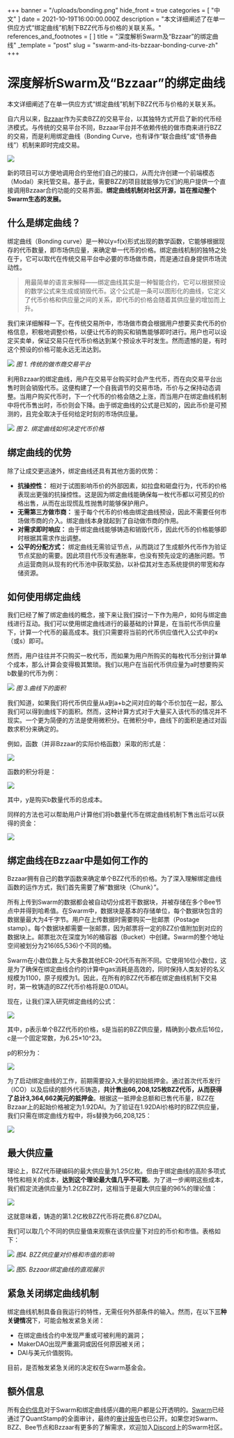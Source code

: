 +++
banner = "/uploads/bonding.png"
hide_front = true
categories = [ "中文" ]
date = 2021-10-19T16:00:00.000Z
description = "本文详细阐述了在单一供应方式“绑定曲线”机制下BZZ代币与价格的关联关系。"
references_and_footnotes = [ ]
title = "深度解析Swarm及“Bzzaar”的绑定曲线"
_template = "post"
slug = "swarm-and-its-bzzaar-bonding-curve-zh"
+++


# 深度解析Swarm及“Bzzaar”的绑定曲线

本文详细阐述了在单一供应方式“绑定曲线”机制下BZZ代币与价格的关联关系。

自六月以来，[Bzzaar](https://bzz.exchange/)作为买卖BZZ的交易平台，以其独特方式开启了新的代币经济模式。与传统的交易平台不同，Bzzaar平台并不依赖传统的做市商来进行BZZ的交易，而是利用绑定曲线（Bonding Curve，也有译作“联合曲线”或“债券曲线”）机制来即时完成交易。

![](/uploads/1_kufyoxb7pdkg97dh_rsdba.webp)

新的项目可以方便地调用合约至他们自己的接口，从而允许创建一个前端模态（Modal）来托管交易。基于此，需要BZZ的项目就能够为它们的用户提供一个直接调用Bzzaar合约功能的交易界面。**绑定曲线机制对社区开源，旨在推动整个Swarm生态的发展。**

## 什么是绑定曲线？

绑定曲线（Bonding curve）是一种以y=f(x)形式出现的数学函数，它能够根据现存的代币数量，即市场供应量，来确定单一代币的价格。绑定曲线机制的独特之处在于，它可以取代在传统交易平台中必要的市场做市商，而是通过自身提供市场流动性。

> 用最简单的语言来解释——绑定曲线其实是一种智能合约，它可以根据预设的数学公式来生成或销毁代币。这个公式是一条可以图形化的曲线，它定义了代币价格和供应量之间的关系，即代币的价格会随着其供应量的增加而上升。

我们来详细解释一下。在传统交易所中，市场做市商会根据用户想要买卖代币的价格信息，积极地调整价格，以便让代币的购买和销售能够即时进行。用户也可以设定买卖单，保证交易只在代币价格达到某个预设水平时发生。然而遗憾的是，有时这个预设的价格可能永远无法达到。

![](/uploads/0_ynwspei_iqw0tkzk.png)
*图 1. 传统的做市商交易平台*

利用Bzzaar的绑定曲线，用户在交易平台购买时会产生代币，而在向交易平台出售时则会销毁代币。这便构建了一个自我调节的交易市场，币价与之保持动态调整。当用户购买代币时，下一个代币的价格会随之上涨，而当用户在绑定曲线机制中将代币售出时，币价则会下降。由于绑定曲线的公式是已知的，因此币价是可预测的，且完全取决于任何给定时刻的市场供应量。

![](/uploads/1_wj1i8em2olyfqtqsal2yeg.webp)
*图 2. 绑定曲线如何决定代币价格*

## 绑定曲线的优势

除了让成交更迅速外，绑定曲线还具有其他方面的优势：

- **抗操控性：** 相对于试图影响币价的外部因素，如拉盘和砸盘行为，代币的价格表现出更强的抗操控性。这是因为绑定曲线能确保每一枚代币都以可预见的价格出售，从而在出现慌乱性抛售时能够保护用户。
- **无需第三方做市商：** 鉴于每个代币的价格由绑定曲线预设，因此不需要任何市场做市商的介入。绑定曲线本身就起到了自动做市商的作用。
- **对需求即时响应：** 由于绑定曲线能够铸造和销毁代币，因此代币的价格能够即时根据其需求作出调整。
- **公平的分配方式：** 绑定曲线无需验证节点，从而跳过了生成额外代币作为验证节点奖励的需要。因此项目代币没有通胀率，也没有预先设定的通胀问题。节点运营商则从现有的代币池中获取奖励，以补偿其对生态系统提供的带宽和存储资源。

## 如何使用绑定曲线

我们已经了解了绑定曲线的概念，接下来让我们探讨一下作为用户，如何与绑定曲线进行互动。我们可以使用绑定曲线进行的最基础的计算是，在当前代币供应量下，计算一个代币的最高成本。我们只需要将当前的代币供应值代入公式中的x（或s）即可。

然而，用户往往并不只购买一枚代币，而如果为用户所购买的每枚代币分别计算单个成本，那么计算会变得极其繁琐。我们以用户在当前代币供应量为a时想要购买b数量的代币为例：

![](/uploads/1_ojek5av_ppa-wqwmqkdodg.webp)
*图 3.曲线下的面积*

我们知道，如果我们将代币供应量从a到a+b之间对应的每个币价加在一起，那么我们可以得到曲线下的面积。然而，这种计算方式对于大量买入该代币的情况并不现实。一个更为简便的方法是使用微积分。在微积分中，曲线下的面积是通过对函数求积分来确定的。

例如，函数（并非Bzzaar的实际价格函数）采取的形式是：

![](/uploads/1_4gcefu_5-ru9b4j-ty3n8g.webp)

函数的积分将是：

![](/uploads/1_o-bw1l_t_f2e_htrss8eva.webp)

其中，y是购买b数量代币的总成本。

同样的方法也可以帮助用户计算他们将b数量代币在绑定曲线机制下售出后可以获得的资金：

![](/uploads/1_mgd42gtnpvp7rbjdoljrng.webp)

## 绑定曲线在Bzzaar中是如何工作的

Bzzaar拥有自己的数学函数来确定单个BZZ代币的价格。为了深入理解绑定曲线函数的运作方式，我们首先需要了解“数据块（Chunk）”。

所有上传到Swarm的数据都会被自动切分成若干数据块，并被存储在多个Bee节点中并得到哈希值。在Swarm中，数据块是基本的存储单位，每个数据块包含的数据量最大为4千字节。用户在上传数据时需要购买一批邮票（Postage stamp）。每个数据块都需要一张邮票，因为邮票将一定的BZZ价值附加到对应的数据块上。邮票批次在深度为16的桶容器（Bucket）中创建。Swarm的整个地址空间被划分为216(65,536)个不同的桶。

Swarm在小数位数上与大多数其他ECR-20代币有所不同。它使用16位小数位，这是为了确保在绑定曲线合约的计算中gas消耗是高效的，同时保持人类友好的名义规模为1100，原子规模为1。因此，在所有的BZZ代币都在绑定曲线机制下交易时，第一枚铸造的BZZ代币价格将是0.01DAI。

现在，让我们深入研究绑定曲线的公式：

![](/uploads/1_lnbj3p4nndxwo5pv78y15q.webp)

其中，p表示单个BZZ代币的价格，s是当前的BZZ供应量，精确到小数点后16位，c是一个固定常数，为6.25×10^23。

p的积分为：

![](/uploads/1_dl-8njmd7rcx6ggyqur6tg.webp)

为了启动绑定曲线的工作，前期需要投入大量的初始抵押金。通过首次代币发行（ICO）以及后续的额外代币铸造，**共计售出66,208,125枚BZZ代币，从而获得了总计3,364,662美元的抵押金**。根据这一抵押金总额和已售代币量，BZZ在Bzzaar上的起始价格被定为1.92DAI。为了验证在1.92DAI价格时的BZZ供应量，我们只需在绑定曲线方程中，将s替换为66,208,125：

![](/uploads/1_2fdcjvcxzreej2053oosag.webp)

## 最大供应量

理论上，BZZ代币硬编码的最大供应量为1.25亿枚。但由于绑定曲线的高阶多项式特性和相关的成本，**达到这个理论最大值几乎不可能**。为了进一步阐明这些成本，我们假定流通供应量为1.2亿BZZ时，这相当于是最大供应量的96%的理论值：

![](/uploads/1_9tuam7nvqwkws5w_kwqpiq.webp)

这就意味着，铸造的第1.2亿枚BZZ代币将花费6.87亿DAI。

我们可以取几个不同的供应量值来观察在该供应量下对应的币价和市值。表格如下：

![](/uploads/0_pn3uz-0z2a5n_l-b.png)
*图4. BZZ供应量对价格和市值的影响*

![](/uploads/1_jz2abcajzk4-awhrrftqcw.webp)
*图5. Bzzaar绑定曲线的直观展示*

## 紧急关闭绑定曲线机制

绑定曲线机制具备自我运行的特性，无需任何外部条件的输入。然而，在以下**三种关键情况**下，可能会触发紧急关闭：

- 在绑定曲线合约中发现严重或可被利用的漏洞；
- MakerDAO出现严重漏洞或因任何原因被关闭；
- DAI与美元价值脱钩。

目前，是否触发紧急关闭的决定权在Swarm基金会。

## 额外信息

所有[合约信息](https://github.com/ethersphere/bzzaar-contracts)对于Swarm和绑定曲线感兴趣的用户都是公开透明的。[Swarm](https://github.com/ethersphere/bzzaar-contracts/tree/v1.0.0)已经通过了QuantStamp的全面审计，最终的[审计报告](https://github.com/ethersphere/bzzaar-contracts/blob/v1.0.0/audit/Buzzar_final_audit_report.pdf)也已公开。如果您对Swarm、BZZ、Bee节点和Bzzaar有更多的了解需求，欢迎加入[Discord](https://discord.gg/GU22h2utj6)上的Swarm社区。
